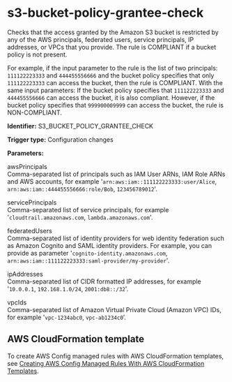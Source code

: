 # s3\-bucket\-policy\-grantee\-check<a name="s3-bucket-policy-grantee-check"></a>

Checks that the access granted by the Amazon S3 bucket is restricted by any of the AWS principals, federated users, service principals, IP addresses, or VPCs that you provide\. The rule is COMPLIANT if a bucket policy is not present\.

For example, if the input parameter to the rule is the list of two principals: `111122223333` and `444455556666` and the bucket policy specifies that only `111122223333` can access the bucket, then the rule is COMPLIANT\. With the same input parameters: If the bucket policy specifies that `111122223333` and `444455556666` can access the bucket, it is also compliant\. However, if the bucket policy specifies that `999900009999` can access the bucket, the rule is NON\-COMPLIANT\. 

**Identifier:** S3\_BUCKET\_POLICY\_GRANTEE\_CHECK

**Trigger type:** Configuration changes

**Parameters:**

 awsPrincipals  
Comma\-separated list of principals such as IAM User ARNs, IAM Role ARNs and AWS accounts, for example '`arn:aws:iam::111122223333:user/Alice`, `arn:aws:iam::444455556666:role/Bob`, `123456789012`'\.

 servicePrincipals  
 Comma\-separated list of service principals, for example '`cloudtrail.amazonaws.com`, `lambda.amazonaws.com`'\.

 federatedUsers  
 Comma\-separated list of identity providers for web identity federation such as Amazon Cognito and SAML identity providers\. For example, you can provide as parameter '`cognito-identity.amazonaws.com`, `arn:aws:iam::111122223333:saml-provider/my-provider`'\.

 ipAddresses   
 Comma\-separated list of CIDR formatted IP addresses, for example '`10.0.0.1`, `192.168.1.0/24`, `2001:db8::/32`'\.

 vpcIds  
 Comma\-separated list of Amazon Virtual Private Cloud \(Amazon VPC\) IDs, for example '`vpc-1234abc0`, `vpc-ab1234c0`’\.

## AWS CloudFormation template<a name="w4aac13c29c17d245c15"></a>

To create AWS Config managed rules with AWS CloudFormation templates, see [Creating AWS Config Managed Rules With AWS CloudFormation Templates](aws-config-managed-rules-cloudformation-templates.md)\.